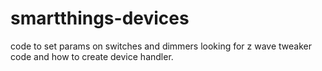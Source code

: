 # smartthings-devices
code to set params on switches and dimmers
looking for z wave tweaker code and how to create device handler.
